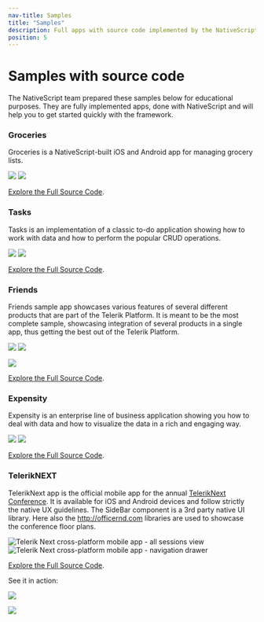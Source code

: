 ```yaml
---
nav-title: Samples
title: "Samples"
description: Full apps with source code implemented by the NativeScript team
position: 5
---
```


# Samples with source code

The NativeScript team prepared these samples below for educational purposes. They are fully implemented apps, done with NativeScript and will help you to get started quickly with the framework.

### Groceries
Groceries is a NativeScript-built iOS and Android app for managing grocery lists.

![](https://www.nativescript.org/images/default-source/default-album/01-1-homeadd.png)
![](https://www.nativescript.org/images/default-source/default-album/01-2-homeedit.png)

[Explore the Full Source Code](http://github.com/nativescript/sample-groceries).

### Tasks
Tasks is an implementation of a classic to-do application showing how to work with data and how to perform the popular CRUD operations.

![](https://www.nativescript.org/images/default-source/default-album/sample-tasks-list.png)
![](https://www.nativescript.org/images/default-source/default-album/sample-tasks-details.png)

[Explore the Full Source Code](http://github.com/nativescript/sample-tasks).

### Friends
Friends sample app showcases various features of several different products that are part of the Telerik Platform. It is meant to be the most complete sample, showcasing integration of several products in a single app, thus getting the best out of the Telerik Platform.

![](https://www.nativescript.org/images/default-source/default-album/friends4.png)
![](https://www.nativescript.org/images/default-source/default-album/friends3.png?Status=Master&sfvrsn=0)

[![](
http://docs.telerik.com/platform/appbuilder/sample-apps/images/try-in-appbuilder.png)](https://platform.telerik.com/#appbuilder/clone/https%3A%2F%2Fgithub.com%2FNativeScript%2Fsample-Friends.git)

[Explore the Full Source Code](http://github.com/nativescript/sample-friends).



### Expensity
Expensity is an enterprise line of business application showing you how to deal with data and how to visualize the data in a rich and engaging way.

![](https://www.nativescript.org/images/default-source/default-album/expensity-report-details.png)
![](https://www.nativescript.org/images/default-source/default-album/expensity-overview.png)


[Explore the Full Source Code](http://github.com/nativescript/sample-xpensity).

### TelerikNEXT
TelerikNext app is the official mobile app for the annual [TelerikNext Conference](http://teleriknext.com/). It is available for iOS and Android devices and follow strictly the native UX guidelines. The SideBar component is a 3rd party native UI library. Here also the http://officernd.com libraries are used to showcase the conference floor plans.

![Telerik Next cross-platform mobile app - all sessions view](https://www.nativescript.org/images/default-source/default-album/telerik-next-all-sessions.png)
![Telerik Next cross-platform mobile app - navigation drawer](https://www.nativescript.org/images/default-source/default-album/telerik-next-nav-drawer.png)

[Explore the Full Source Code](http://github.com/nativescript/sample-teleriknext).

See it in action:

[![](
https://www.telerik.com/sfimages/default-source/app-store-buttons/googleplay.png?sfvrsn=2)](https://play.google.com/store/apps/details?id=org.nativescript.TelerikNEXT)

[![](
https://www.telerik.com/sfimages/default-source/app-store-buttons/appstore.png?sfvrsn=2)](https://itunes.apple.com/bg/app/teleriknext/id982525766?mt=8)

